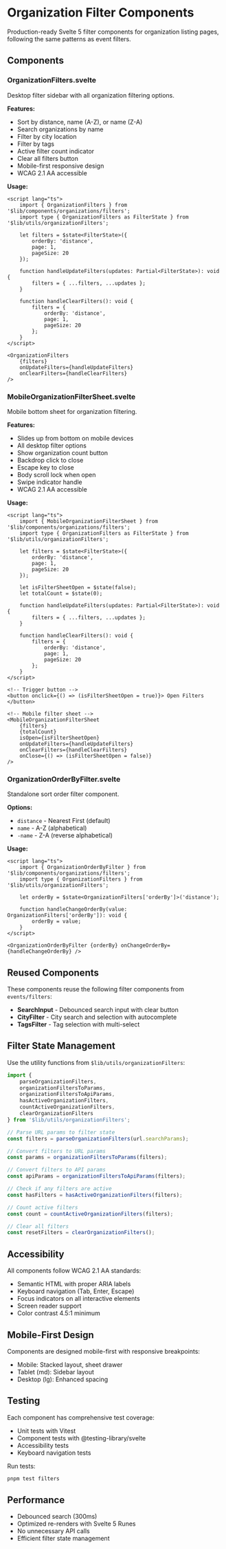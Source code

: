 # Organization Filter Components

Production-ready Svelte 5 filter components for organization listing pages, following the same patterns as event filters.

## Components

### OrganizationFilters.svelte

Desktop filter sidebar with all organization filtering options.

**Features:**

- Sort by distance, name (A-Z), or name (Z-A)
- Search organizations by name
- Filter by city location
- Filter by tags
- Active filter count indicator
- Clear all filters button
- Mobile-first responsive design
- WCAG 2.1 AA accessible

**Usage:**

```svelte
<script lang="ts">
	import { OrganizationFilters } from '$lib/components/organizations/filters';
	import type { OrganizationFilters as FilterState } from '$lib/utils/organizationFilters';

	let filters = $state<FilterState>({
		orderBy: 'distance',
		page: 1,
		pageSize: 20
	});

	function handleUpdateFilters(updates: Partial<FilterState>): void {
		filters = { ...filters, ...updates };
	}

	function handleClearFilters(): void {
		filters = {
			orderBy: 'distance',
			page: 1,
			pageSize: 20
		};
	}
</script>

<OrganizationFilters
	{filters}
	onUpdateFilters={handleUpdateFilters}
	onClearFilters={handleClearFilters}
/>
```

### MobileOrganizationFilterSheet.svelte

Mobile bottom sheet for organization filtering.

**Features:**

- Slides up from bottom on mobile devices
- All desktop filter options
- Show organization count button
- Backdrop click to close
- Escape key to close
- Body scroll lock when open
- Swipe indicator handle
- WCAG 2.1 AA accessible

**Usage:**

```svelte
<script lang="ts">
	import { MobileOrganizationFilterSheet } from '$lib/components/organizations/filters';
	import type { OrganizationFilters as FilterState } from '$lib/utils/organizationFilters';

	let filters = $state<FilterState>({
		orderBy: 'distance',
		page: 1,
		pageSize: 20
	});

	let isFilterSheetOpen = $state(false);
	let totalCount = $state(0);

	function handleUpdateFilters(updates: Partial<FilterState>): void {
		filters = { ...filters, ...updates };
	}

	function handleClearFilters(): void {
		filters = {
			orderBy: 'distance',
			page: 1,
			pageSize: 20
		};
	}
</script>

<!-- Trigger button -->
<button onclick={() => (isFilterSheetOpen = true)}> Open Filters </button>

<!-- Mobile filter sheet -->
<MobileOrganizationFilterSheet
	{filters}
	{totalCount}
	isOpen={isFilterSheetOpen}
	onUpdateFilters={handleUpdateFilters}
	onClearFilters={handleClearFilters}
	onClose={() => (isFilterSheetOpen = false)}
/>
```

### OrganizationOrderByFilter.svelte

Standalone sort order filter component.

**Options:**

- `distance` - Nearest First (default)
- `name` - A-Z (alphabetical)
- `-name` - Z-A (reverse alphabetical)

**Usage:**

```svelte
<script lang="ts">
	import { OrganizationOrderByFilter } from '$lib/components/organizations/filters';
	import type { OrganizationFilters } from '$lib/utils/organizationFilters';

	let orderBy = $state<OrganizationFilters['orderBy']>('distance');

	function handleChangeOrderBy(value: OrganizationFilters['orderBy']): void {
		orderBy = value;
	}
</script>

<OrganizationOrderByFilter {orderBy} onChangeOrderBy={handleChangeOrderBy} />
```

## Reused Components

These components reuse the following filter components from `events/filters`:

- **SearchInput** - Debounced search input with clear button
- **CityFilter** - City search and selection with autocomplete
- **TagsFilter** - Tag selection with multi-select

## Filter State Management

Use the utility functions from `$lib/utils/organizationFilters`:

```typescript
import {
	parseOrganizationFilters,
	organizationFiltersToParams,
	organizationFiltersToApiParams,
	hasActiveOrganizationFilters,
	countActiveOrganizationFilters,
	clearOrganizationFilters
} from '$lib/utils/organizationFilters';

// Parse URL params to filter state
const filters = parseOrganizationFilters(url.searchParams);

// Convert filters to URL params
const params = organizationFiltersToParams(filters);

// Convert filters to API params
const apiParams = organizationFiltersToApiParams(filters);

// Check if any filters are active
const hasFilters = hasActiveOrganizationFilters(filters);

// Count active filters
const count = countActiveOrganizationFilters(filters);

// Clear all filters
const resetFilters = clearOrganizationFilters();
```

## Accessibility

All components follow WCAG 2.1 AA standards:

- Semantic HTML with proper ARIA labels
- Keyboard navigation (Tab, Enter, Escape)
- Focus indicators on all interactive elements
- Screen reader support
- Color contrast 4.5:1 minimum

## Mobile-First Design

Components are designed mobile-first with responsive breakpoints:

- Mobile: Stacked layout, sheet drawer
- Tablet (md): Sidebar layout
- Desktop (lg): Enhanced spacing

## Testing

Each component has comprehensive test coverage:

- Unit tests with Vitest
- Component tests with @testing-library/svelte
- Accessibility tests
- Keyboard navigation tests

Run tests:

```bash
pnpm test filters
```

## Performance

- Debounced search (300ms)
- Optimized re-renders with Svelte 5 Runes
- No unnecessary API calls
- Efficient filter state management
